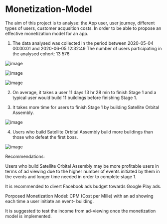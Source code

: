 # Monetization-Model
The aim of this project is to analyse:  the App user, user journey, different types of users, customer acqusition costs. In order to be able to propose an effective monetization model for an app.


1. The data analysed was collected in the period between 2020-05-04 00:00:01 and 2020-06-05 12:32:49
The number of users participating in the analysed cohort: 13 576

![image](https://user-images.githubusercontent.com/26043577/133155639-7b057e2f-fada-4bd5-be65-e65a623f3123.png)

![image](https://user-images.githubusercontent.com/26043577/133155801-72b467d6-de30-4752-90c4-c07788cf1a04.png)

![image](https://user-images.githubusercontent.com/26043577/133156369-1388f13d-ef62-462c-a7f7-15c9b4f842b1.png)


2. On average, it takes a user 11 days 13 hr 28 min to finish Stage 1 and a typical user would build 11 buildings before finishing Stage 1.

3. It takes more time for users to finish Stage 1 by building Satellite Orbital Assembly.

![image](https://user-images.githubusercontent.com/26043577/133155900-7939fd7b-16e6-43a8-8642-a65721fe2a2d.png)


4. Users who build Satellite Orbital Assembly build more buildings than those who defeat the first boss.

![image](https://user-images.githubusercontent.com/26043577/133155975-d8a9a1d0-6ad3-4d5d-a6ed-54adfb198ace.png)


Recommendations:

Users who build Satellite Orbital Assembly may be more profitable users in terms of ad viewing due to the higher number of events initiated by them in the events and longer time needed in order to complete stage 1.

It is recommended to divert Facebook ads budget towards Google Play ads.

Porposed Monetization Model: CPM (Cost per Mille) with an ad showing each time a user initiate an event- building.

It is suggested to test the income from ad-viewing once the monetization model is implemented.

